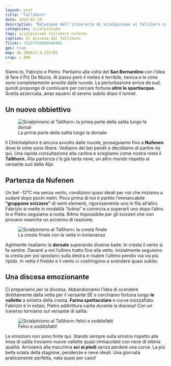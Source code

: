 ```yaml
---
layout: post
title: "Tallihorn"
date: 2019-01-19
description: "Relazione dell’itinerario di scialpinismo al Tallihorn con partenza da Nufenen nel Canton Grigioni dopo il San Bernardino"
categories: scialpinismo
tags: scialpinismo tallihorn nufenen 
caption: In discesa dal Tallihorn
flickr: 72157702665549462
gps: true
map: 46.568817,9.231703
crop: x_900
---
```


Siamo Io, Fabrizio e Pietro. Partiamo alla volta del **San Bernardino** con l’idea di fare il Piz De Mucia. Al passo però il meteo è terribile, nevica e le cime sono completamente avvolte dalle nuvole. La perturbazione arriva da sud, quindi propongo di continuare per cercare fortuna **oltre lo spartiacque.** Scelta azzeccata, ampi squarci di sereno subito dopo il tunnel.

## Un nuovo obbiettivo

<figure>
    <img src="https://farm8.staticflickr.com/7842/46830739901_361ac0d714_c.jpg" alt="Scialpinismo al Tallihorn: la prima parte della salita lungo la dorsal" /> 
    <figcaption>La prima parte della salita lungo la dorsale</figcaption>
</figure>

Il Chilchalphorn è ancora avvolto dalle nuvole, proseguiamo fino a **Nufenen** dove le cime sono libere.
Vediamo dei bei pendii e decidiamo di partire da qui. Una rapida consultazione alla cartina e scegliamo come nostra meta il **Tallihorn.** Alla partenza c'è già tanta neve, un altro mondo rispetto al versante sud delle Alpi.

## Partenza da Nufenen

Un bel -12°C ma senza vento, condizioni quasi ideali per noi che iniziamo a sudare dopo pochi metri. Poco prima di noi è partito l’immancabile **“gruppone svizzero”** di venti elementi, rigorosamente uno in fila all’altro. Fabrizio si mette in modalità *“tutina”* e comincia a superarli uno dopo l’altro. Io e Pietro seguiamo a ruota. Ritmo Impossibile per gli svizzeri che non provano neanche un accenno di reazione.

<figure>
    <img src="https://farm5.staticflickr.com/4878/45915893055_5d2aa49eb8_c.jpg" alt="Scialpinismo al Tallihorn: la cresta finale" /> 
    <figcaption>La cresta finale con la vetta in lontananza</figcaption>
</figure>

Agilmente risaliamo la **dorsale** superando diverse baite. In cresta il vento si fa sentire. Davanti a noi l’ultimo tratto fino alla vetta. Inizialmente seguiamo la cresta per poi spostarci sulla destra e risalire l’ultimo pendio via via più ripido. In vetta il freddo e il vento ci costringono a scendere quasi subito.

## Una discesa emozionante

Ci prepariamo per la discesa. Abbandoniamo l’idea di scendere direttamente dalla vetta per il versante SE e cerchiamo fortuna lungo **le vallette** a sinistra della cresta. **Farina spettacolare** e curve mozzafiato. Fabrizio è in estasi, Pietro addirittura canta durante la discesa! Con un traverso torniamo sul versante di salita.

<figure>
    <img src="https://farm5.staticflickr.com/4859/46830728051_e91fb66760_c.jpg" alt="Scialpinismo al Tallihorn: felici e soddisfatti" /> 
    <figcaption>Felici e soddisfatti!</figcaption>
</figure>

Le emozioni non sono finite qui. Stando sempre sulla sinistra rispetto alla linea di salita troviamo nuove vallette quasi immacolate con neve di ottima qualità. Arriviamo alla macchina **sci ai piedi** senza perdere una curva. La più bella sciata della stagione, pendenze e neve ideali. Una giornata praticamente perfetta, nata quasi per caso!